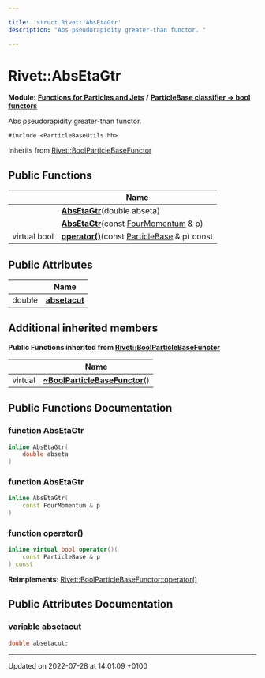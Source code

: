 ```yaml
---

title: 'struct Rivet::AbsEtaGtr'
description: "Abs pseudorapidity greater-than functor. "

---
```


# Rivet::AbsEtaGtr

**Module:** **[Functions for Particles and Jets](http://example.org/modules/group__particlebaseutils/)** **/** **[ParticleBase classifier -> bool functors](http://example.org/modules/group__particlebasetutils__pb2bool/)**



Abs pseudorapidity greater-than functor. 


`#include <ParticleBaseUtils.hh>`

Inherits from [Rivet::BoolParticleBaseFunctor](http://example.org/classes/structrivet_1_1boolparticlebasefunctor/)

## Public Functions

|                | Name           |
| -------------- | -------------- |
| | **[AbsEtaGtr](http://example.org/modules/group__particlebaseutils/#function-absetagtr)**(double abseta) |
| | **[AbsEtaGtr](http://example.org/modules/group__particlebaseutils/#function-absetagtr)**(const <a href="http://example.org/classes/classrivet_1_1fourmomentum/">FourMomentum</a> & p) |
| virtual bool | **[operator()](http://example.org/modules/group__particlebaseutils/#function-operator())**(const <a href="http://example.org/classes/classrivet_1_1particlebase/">ParticleBase</a> & p) const |

## Public Attributes

|                | Name           |
| -------------- | -------------- |
| double | **[absetacut](http://example.org/modules/group__particlebaseutils/#variable-absetacut)**  |

## Additional inherited members

**Public Functions inherited from [Rivet::BoolParticleBaseFunctor](http://example.org/classes/structrivet_1_1boolparticlebasefunctor/)**

|                | Name           |
| -------------- | -------------- |
| virtual | **[~BoolParticleBaseFunctor](http://example.org/modules/group__particlebaseutils/#function-~boolparticlebasefunctor)**() |


## Public Functions Documentation

### function AbsEtaGtr

```cpp
inline AbsEtaGtr(
    double abseta
)
```


### function AbsEtaGtr

```cpp
inline AbsEtaGtr(
    const FourMomentum & p
)
```


### function operator()

```cpp
inline virtual bool operator()(
    const ParticleBase & p
) const
```


**Reimplements**: [Rivet::BoolParticleBaseFunctor::operator()](http://example.org/modules/group__particlebaseutils/#function-operator())


## Public Attributes Documentation

### variable absetacut

```cpp
double absetacut;
```


-------------------------------

Updated on 2022-07-28 at 14:01:09 +0100
